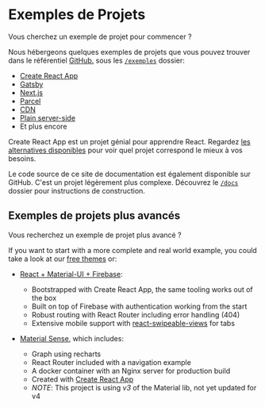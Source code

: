 # Exemples de Projets

<p class="description">Vous cherchez un exemple de projet pour commencer ?</p>

Nous hébergeons quelques exemples de projets que vous pouvez trouver dans le référentiel [GitHub.](https://github.com/mui-org/material-ui) sous les [`/exemples`](https://github.com/mui-org/material-ui/tree/master/examples) dossier:

- [Create React App](https://github.com/mui-org/material-ui/tree/master/examples/create-react-app)
- [Gatsby](https://github.com/mui-org/material-ui/tree/master/examples/gatsby)
- [Next.js](https://github.com/mui-org/material-ui/tree/master/examples/nextjs)
- [Parcel](https://github.com/mui-org/material-ui/tree/master/examples/parcel)
- [CDN](https://github.com/mui-org/material-ui/tree/master/examples/cdn)
- [Plain server-side](https://github.com/mui-org/material-ui/tree/master/examples/ssr)
- Et plus encore

Create React App est un projet génial pour apprendre React. Regardez [les alternatives disponibles](https://github.com/facebook/create-react-app/blob/master/README.md#popular-alternatives) pour voir quel projet correspond le mieux à vos besoins.

Le code source de ce site de documentation est également disponible sur GitHub. C'est un projet légèrement plus complexe. Découvrez le [`/docs`](https://github.com/mui-org/material-ui/tree/master/docs) dossier pour instructions de construction.

## Exemples de projets plus avancés

Vous recherchez un exemple de projet plus avancé ?

If you want to start with a more complete and real world example, you could take a look at our [free themes](https://themes.material-ui.com/) or:

- [React + Material-UI + Firebase](https://github.com/Phoqe/react-material-ui-firebase):
  
  - Bootstrapped with Create React App, the same tooling works out of the box
  - Built on top of Firebase with authentication working from the start
  - Robust routing with React Router including error handling (404)
  - Extensive mobile support with [react-swipeable-views](https://react-swipeable-views.com) for tabs

- [Material Sense](https://github.com/alexanmtz/material-sense), which includes:
  
  - Graph using recharts
  - React Router included with a navigation example
  - A docker container with an Nginx server for production build
  - Created with [Create React App](https://facebook.github.io/create-react-app/)
  - *NOTE*: This project is using *v3* of the Material lib, not yet updated for v4